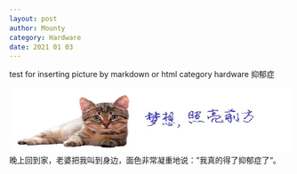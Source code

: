 ```yaml
---
layout: post
author: Mounty
category: Hardware
date: 2021 01 03
---
```


test for inserting picture by markdown or html
category hardware
抑郁症

![My helpful screenshot](/assets/image/cat.png)
晚上回到家，老婆把我叫到身边，面色非常凝重地说：”我真的得了抑郁症了“。
